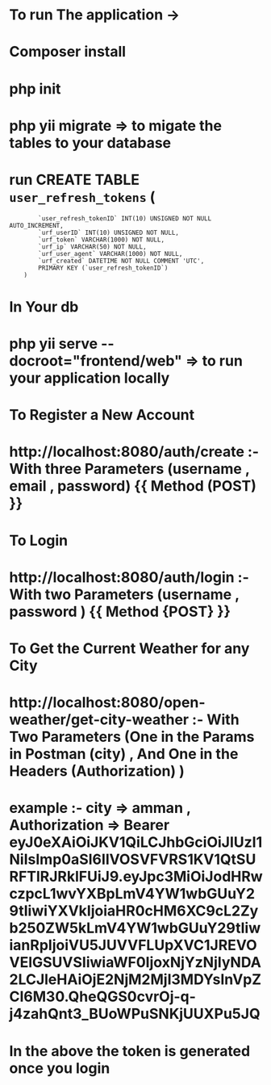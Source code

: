 # To run The application ->

# Composer install

# php init

# php yii migrate => to migate the tables to your database 

# run    CREATE TABLE `user_refresh_tokens` (
            `user_refresh_tokenID` INT(10) UNSIGNED NOT NULL AUTO_INCREMENT,
            `urf_userID` INT(10) UNSIGNED NOT NULL,
            `urf_token` VARCHAR(1000) NOT NULL,
            `urf_ip` VARCHAR(50) NOT NULL,
            `urf_user_agent` VARCHAR(1000) NOT NULL,
            `urf_created` DATETIME NOT NULL COMMENT 'UTC',
            PRIMARY KEY (`user_refresh_tokenID`)
        )

#       In Your db

# php yii serve --docroot="frontend/web" => to run your application locally 

# To Register a New Account  

# http://localhost:8080/auth/create :- With three Parameters (username , email , password) {{ Method (POST) }}

#  To Login

# http://localhost:8080/auth/login :- With two Parameters (username , password ) {{ Method {POST} }}


# To Get the Current Weather for any City 

# http://localhost:8080/open-weather/get-city-weather :- With Two Parameters (One in the Params in Postman (city) , And One in the Headers (Authorization) )

# example :- city => amman , Authorization => Bearer eyJ0eXAiOiJKV1QiLCJhbGciOiJIUzI1NiIsImp0aSI6IlVOSVFVRS1KV1QtSURFTlRJRklFUiJ9.eyJpc3MiOiJodHRwczpcL1wvYXBpLmV4YW1wbGUuY29tIiwiYXVkIjoiaHR0cHM6XC9cL2Zyb250ZW5kLmV4YW1wbGUuY29tIiwianRpIjoiVU5JUVVFLUpXVC1JREVOVElGSUVSIiwiaWF0IjoxNjYzNjIyNDA2LCJleHAiOjE2NjM2MjI3MDYsInVpZCI6M30.QheQGS0cvrOj-q-j4zahQnt3_BUoWPuSNKjUUXPu5JQ 

# In the above the token is generated once you login 
